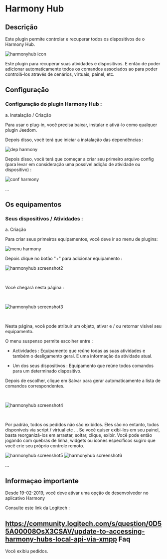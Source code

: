 Harmony Hub 
===========

Descrição 
-----------

Este plugin permite controlar e recuperar todos os dispositivos de
o Harmony Hub.


![harmonyhub icon](../images/harmonyhub_icon.png)


Este plugin para recuperar suas atividades e dispositivos. E então de
poder adicionar automaticamente todos os comandos associados ao
para poder controlá-los através de cenários, virtuais, painel, etc.

Configuração 
-------------

### Configuração do plugin Harmony Hub : 

a. Instalação / Criação

Para usar o plug-in, você precisa baixar, instalar e
ativá-lo como qualquer plugin Jeedom.

Depois disso, você terá que iniciar a instalação das dependências :


![dep harmony](../images/dep_harmony.jpg)


Depois disso, você terá que começar a criar seu primeiro arquivo
config (para levar em consideração uma possível adição de atividade
ou dispositivo) :
 

![conf harmony](../images/conf_harmony.jpg)


…

Os equipamentos 
---------------

### Seus dispositivos / Atividades : 

a. Criação

Para criar seus primeiros equipamentos, você deve ir ao
menu de plugins:

![menu harmony](../images/menu_harmony.jpg)


Depois clique no botão "+" para adicionar equipamento :


![harmonyhub screenshot2](../images/harmonyhub_screenshot2.jpg)

 

Você chegará nesta página :

 

![harmonyhub screenshot3](../images/harmonyhub_screenshot3.jpg)

 

Nesta página, você pode atribuir um objeto, ativar e / ou retornar
visível seu equipamento.

O menu suspenso permite escolher entre :

-   Actividades : Equipamento que reúne todas as suas atividades e também
    o desligamento geral. E uma informação da atividade atual.

-   Um dos seus dispositivos : Equipamento que reúne todos
    comandos para um determinado dispositivo.

Depois de escolher, clique em Salvar para gerar
automaticamente a lista de comandos correspondentes.

 

![harmonyhub screenshot4](../images/harmonyhub_screenshot4.jpg)

 

Por padrão, todos os pedidos não são exibidos. Eles são
no entanto, todos disponíveis via script / virtual etc ... Se você quiser
exibi-los em seu painel, basta reorganizá-los em
arrastar, soltar, clique, exibir. Você pode então jogando
com quebras de linha, widgets ou ícones específicos
sugiro que você crie seu próprio controle remoto.

![harmonyhub screenshot5](../images/harmonyhub_screenshot5.jpg)
![harmonyhub screenshot6](../images/harmonyhub_screenshot6.jpg)


…

Informaçao importante
----------------------

Desde 19-02-2019, você deve ativar uma opção de desenvolvedor no aplicativo Harmony

Consulte este link da Logitech :


<https://community.logitech.com/s/question/0D55A00008OsX3CSAV/update-to-accessing-harmony-hubs-local-api-via-xmpp>
Faq 
---

Você exibiu pedidos.
